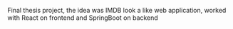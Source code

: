 Final thesis project, the idea was IMDB look a like web application, worked with React on frontend and SpringBoot on backend

